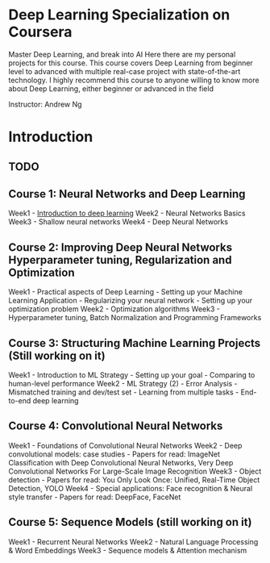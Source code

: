 # Deep Learning Specialization on Coursera

Master Deep Learning, and break into AI
Here there are my personal projects for this course. This course covers Deep Learning from beginner level to advanced with multiple real-case project with state-of-the-art technology. I highly recommend this course to anyone willing to know more about Deep Learning, either beginner or advanced in the field

Instructor: Andrew Ng

# Introduction
 ## TODO

## Course 1: Neural Networks and Deep Learning
Week1 - [Introduction to deep learning](https://github.com/Julen96/coursera-deep-learning/tree/master/Neural_Networks_and_Deep_Learning/Week%202%20Neural%20Networks%20Basics)
Week2 - Neural Networks Basics
Week3 - Shallow neural networks
Week4 - Deep Neural Networks

## Course 2: Improving Deep Neural Networks Hyperparameter tuning, Regularization and Optimization
Week1 - Practical aspects of Deep Learning - Setting up your Machine Learning Application - Regularizing your neural network - Setting up your optimization problem
Week2 - Optimization algorithms
Week3 - Hyperparameter tuning, Batch Normalization and Programming Frameworks

## Course 3: Structuring Machine Learning Projects (Still working on it)
Week1 - Introduction to ML Strategy - Setting up your goal - Comparing to human-level performance
Week2 - ML Strategy (2) - Error Analysis - Mismatched training and dev/test set - Learning from multiple tasks - End-to-end deep learning

## Course 4: Convolutional Neural Networks
Week1 - Foundations of Convolutional Neural Networks
Week2 - Deep convolutional models: case studies - Papers for read: ImageNet Classification with Deep Convolutional Neural Networks, Very Deep Convolutional Networks For Large-Scale Image Recognition
Week3 - Object detection - Papers for read: You Only Look Once: Unified, Real-Time Object Detection, YOLO
Week4 - Special applications: Face recognition & Neural style transfer - Papers for read: DeepFace, FaceNet

## Course 5: Sequence Models (still working on it)
Week1 - Recurrent Neural Networks
Week2 - Natural Language Processing & Word Embeddings
Week3 - Sequence models & Attention mechanism





